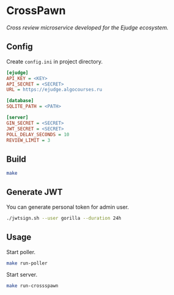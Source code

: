 # CrossPawn

*Cross review microservice developed for the Ejudge ecosystem.*

## Config

Create `config.ini` in project directory.

```ini
[ejudge]
API_KEY = <KEY>
API_SECRET = <SECRET>
URL = https://ejudge.algocourses.ru

[database]
SQLITE_PATH = <PATH>

[server]
GIN_SECRET = <SECRET>
JWT_SECRET = <SECRET>
POLL_DELAY_SECONDS = 10
REVIEW_LIMIT = 3
```

## Build

```bash
make
```

## Generate JWT

You can generate personal token for admin user.

```bash
./jwtsign.sh --user gorilla --duration 24h
```

## Usage

Start poller.

```bash
make run-poller
```

Start server.

```bash
make run-crossspawn
```
